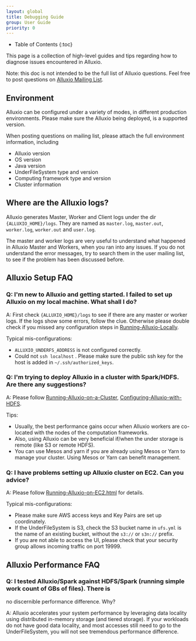 ```yaml
---
layout: global
title: Debugging Guide
group: User Guide
priority: 0
---
```


* Table of Contents
{:toc}

This page is a collection of high-level guides and tips regarding how to diagnose issues encountered in
Alluxio.

Note: this doc is not intended to be the full list of Alluxio questions.
Feel free to post questions on [Alluxio Mailing List](https://groups.google.com/forum/alluxio-users).

## Environment

Alluxio can be configured under a variety of modes, in different production environments.
Please make sure the Alluxio being deployed, is a supported version.

When posting questions on mailing list, please attach the full environment information, including
- Alluxio version
- OS version
- Java version
- UnderFileSystem type and version
- Computing framework type and version
- Cluster information

## Where are the Alluxio logs?

Alluxio generates Master, Worker and Client logs under the dir `{ALLUXIO_HOME}/logs`. They are
named as `master.log`, `master.out`, `worker.log`, `worker.out` and `user.log`.

The master and worker logs are very useful to understand what happened in Alluxio Master and
Workers, when you ran into any issues. If you do not understand the error messages,
try to search them in the user mailing list, to see if the problem has been discussed before.

## Alluxio Setup FAQ

### Q: I'm new to Alluxio and getting started. I failed to set up Alluxio on my local machine. What shall I do?

A: First check `{ALLUXIO_HOME}/logs` to see if there are any master or worker logs. If the logs
show some errors, follow the clue. Otherwise please double check if you missed any configuration
steps in [Running-Alluxio-Locally](Running-Alluxio-Locally.html).

Typical mis-configurations:
- `ALLUXIO_UNDERFS_ADDRESS` is not configured correctly.
- Could not `ssh localhost` . Please make sure the public ssh key for the host is added in `~/.ssh/authorized_keys`.

### Q: I'm trying to deploy Alluxio in a cluster with Spark/HDFS. Are there any suggestions?

A: Please follow [Running-Alluxio-on-a-Cluster](Running-Alluxio-on-a-Cluster.html),
[Configuring-Alluxio-with-HDFS](Configuring-Alluxio-with-HDFS.html).

Tips:
- Usually, the best performance gains occur when Alluxio workers are co-located with the nodes of the computation frameworks.
- Also, using Alluxio can be very beneficial if/when the under storage is remote (like S3 or remote HDFS).
- You can use Mesos and yarn if you are already using Mesos or Yarn to manage your cluster. Using Mesos or Yarn can benefit management.

### Q: I have problems setting up Alluxio cluster on EC2. Can you advice?

A: Please follow [Running-Alluxio-on-EC2.html](Running-Alluxio-on-EC2.html) for details.

Typical mis-configurations:
- Please make sure AWS access keys and Key Pairs are set up coordinately.
- If the UnderFileSystem is S3, check the S3 bucket name in `ufs.yml` is the name of an existing bucket, without the `s3://` or `s3n://` prefix.
- If you are not able to access the UI, please check that your security group allows incoming traffic on port 19999.

## Alluxio Performance FAQ

### Q: I tested Alluxio/Spark against HDFS/Spark (running simple work count of GBs of files). There is
no discernible performance difference. Why?

A: Alluxio accelerates your system performance by leveraging data locality using distributed in-memory storage
(and tiered storage). If your workloads do not have good data locality, and most accesses still need to go to
the UnderFileSystem, you will not see tremendous performance difference.